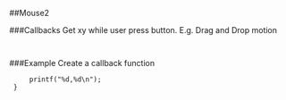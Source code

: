 
##Mouse2

###Callbacks
Get xy while user press button. E.g. Drag and Drop motion
```opengl
 ```
```opengl
 ```
###Example
Create a callback function
```opengl
     printf("%d,%d\n");
 }
 ```
```opengl
 ```



